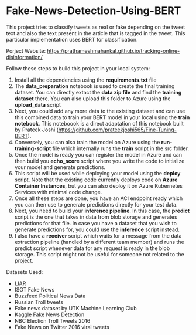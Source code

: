 # Fake-News-Detection-Using-BERT
This project tries to classify tweets as real or fake depending on the tweet text and also the text present in the article that is tagged in the tweet. This particular implementation uses BERT for classification.

Porject Website: https://prathameshmahankal.github.io/tracking-online-disinformation/

Follow these steps to build this project in your local system:
1. Install all the dependencies using the **requirements.txt** file
2. The **data_preparation** notebook is used to create the final training dataset. You can directly extact the **data zip file** and find the **training dataset** there. You can also upload this folder to Azure using the **upload_data** script
3. Next, you could add any more data to the existing dataset and can use this combined data to train your BERT model in your local using the **train notebook**. This noteboook is a direct adaptation of this notebook built by Prateek Joshi (https://github.com/prateekjoshi565/Fine-Tuning-BERT).
4. Conversely, you can also train the model on Azure using the **run-training-script** file which internally runs the **train** script in the src folder.
5. Once the model is ready you can register the model in Azure and can then build you **echo_score** script where you write the code to initialize your model and generate predictions.
6. This script will be used while deploying your model using the **deploy** script. Note that the existing code currently deploys code on **Azure Container Instances**, but you can also deploy it on Azure Kubernetes Services with minimal code change.
7. Once all these steps are done, you have an ACI endpoint ready which you can then use to generate predictions directly for your test data.
8. Next, you need to build your **inference pipeline**. In this case, the **predict** script is the one that takes in data from blob storage and generates predictions for that file. In case you have a dataset that you wish to generate predictions for, you could use the **inference** script instead.
9. I also have a **receiver** script which waits for a message from the data extraction pipeline (handled by a different team member) and runs the predict script whenever data for any request is ready in the blob storage. This script might not be useful for someone not related to the project.

Datasets Used:
* LIAR
* ISOT Fake News
* Buzzfeed Political News Data
* Russian Troll tweets
* Fake news dataset by UTK Machine Learning Club
* Kaggle Fake News Detection
* NBC Election Troll Tweets 2016
* Fake News on Twitter 2016 viral tweets
